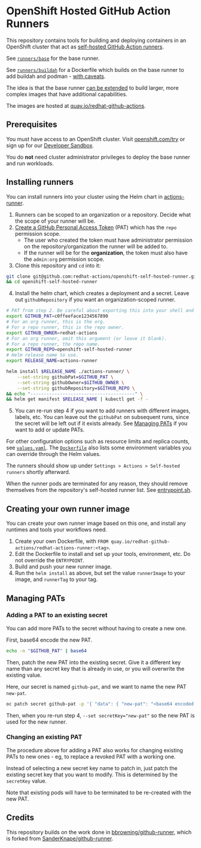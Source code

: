 # OpenShift Hosted GitHub Action Runners

This repository contains tools for building and deploying containers in an OpenShift cluster that act as [self-hosted GitHub Action runners](https://docs.github.com/en/free-pro-team@latest/actions/hosting-your-own-runners/about-self-hosted-runners).

See [`runners/base`](./runners/base) for the base runner.

See [`runners/buildah`](./runners/buildah) for a Dockerfile which builds on the base runner to add buildah and podman - [with caveats](./runners/buildah/README.md).

The idea is that the base runner [can be extended](#creating-your-own-runner-image) to build larger, more complex images that have additional capabilities.

The images are hosted at [quay.io/redhat-github-actions](https://quay.io/redhat-github-actions/).

## Prerequisites
You must have access to an OpenShift cluster. Visit [openshift.com/try](https://www.openshift.com/try) or sign up for our [Developer Sandbox](https://developers.redhat.com/developer-sandbox).

You do **not** need cluster administrator privileges to deploy the base runner and run workloads.

## Installing runners

You can install runners into your cluster using the Helm chart in [actions-runner](./actions-runner).

1. Runners can be scoped to an organization or a repository. Decide what the scope of your runner will be.
2. [Create a GitHub Personal Access Token](https://docs.github.com/en/free-pro-team@latest/github/authenticating-to-github/creating-a-personal-access-token) (PAT) which has the `repo` permission scope.
    - The user who created the token must have administrator permission on the repository/organization the runner will be added to.
    - If the runner will be for the **organization**, the token must also have the `admin:org` permission scope.
3. Clone this repository and `cd` into it:
```bash
git clone git@github.com:redhat-actions/openshift-self-hosted-runner.git \
&& cd openshift-self-hosted-runner
```
4. Install the helm chart, which creates a deployment and a secret. Leave out `githubRepository` if you want an organization-scoped runner.

```bash
# PAT from step 2. Be careful about exporting this into your shell and history.
export GITHUB_PAT=c0ffeeface1234567890
# For an org runner, this is the org.
# For a repo runner, this is the repo owner.
export GITHUB_OWNER=redhat-actions
# For an org runner, omit this argument (or leave it blank).
# For a repo runner, the repo name.
export GITHUB_REPO=openshift-self-hosted-runner
# Helm release name to use.
export RELEASE_NAME=actions-runner

helm install $RELEASE_NAME ./actions-runner/ \
    --set-string githubPat=$GITHUB_PAT \
    --set-string githubOwner=$GITHUB_OWNER \
    --set-string githubRepository=$GITHUB_REPO \
&& echo "---------------------------------------" \
&& helm get manifest $RELEASE_NAME | kubectl get -f -
```

5. You can re-run step 4 if you want to add runners with different images, labels, etc. You can leave out the `githubPat` on subsequent runs, since the secret will be left out if it exists already. See [Managing PATs](#managing-pats) if you want to add or update PATs.

For other configuration options such as resource limits and replica counts, see [`values.yaml`](./actions-runner/values.yaml). The [`Dockerfile`](./runners/base/Dockerfile) also lists some environment variables you can override through the Helm values.

The runners should show up under `Settings > Actions > Self-hosted runners` shortly afterward.

When the runner pods are terminated for any reason, they should remove themselves from the repository's self-hosted runner list. See [entrypoint.sh](./runners/base/entrypoint.sh).

## Creating your own runner image

You can create your own runner image based on this one, and install any runtimes and tools your workflows need.

1. Create your own Dockerfile, with `FROM quay.io/redhat-github-actions/redhat-actions-runner:<tag>`.
2. Edit the Dockerfile to install and set up your tools, environment, etc. Do not override the `ENTRYPOINT`.
3. Build and push your new runner image.
4. Run the `helm install` as above, but set the value `runnerImage` to your image, and `runnerTag` to your tag.

## Managing PATs

### Adding a PAT to an existing secret

You can add more PATs to the secret without having to create a new one.

First, base64 encode the new PAT.
```sh
echo -n "$GITHUB_PAT" | base64
```

Then, patch the new PAT into the existing secret. Give it a different key name than any secret key that is already in use, or you will overwrite the existing value.

Here, our secret is named `github-pat`, and we want to name the new PAT `new-pat`.

```sh
oc patch secret github-pat -p '{ "data": { "new-pat": "<base64 encoded PAT>" } }'
```

Then, when you re-run step 4, `--set secretKey="new-pat"` so the new PAT is used for the new runner.

### Changing an existing PAT

The procedure above for adding a PAT also works for changing existing PATs to new ones - eg, to replace a revoked PAT with a working one.

Instead of selecting a new secret key name to patch in, just patch the existing secret key that you want to modify. This is determined by the `secretKey` value.

Note that existing pods will have to be terminated to be re-created with the new PAT.

## Credits
This repository builds on the work done in [bbrowning/github-runner](https://github.com/bbrowning/github-runner), which is forked from [SanderKnape/github-runner](https://github.com/SanderKnape/github-runner).
